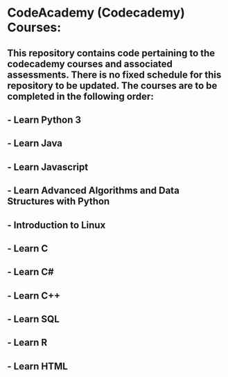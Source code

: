 # CodeAcademy (Codecademy) Courses:

## This repository contains code pertaining to the codecademy courses and associated assessments. There is no fixed schedule for this repository to be updated. The courses are to be completed in the following order:
## - Learn Python 3
## - Learn Java
## - Learn Javascript
## - Learn Advanced Algorithms and Data Structures with Python
## - Introduction to Linux
## - Learn C
## - Learn C#
## - Learn C++
## - Learn SQL
## - Learn R
## - Learn HTML